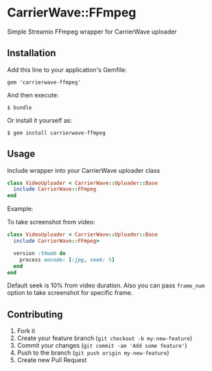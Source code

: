 # CarrierWave::FFmpeg

Simple Streamio FFmpeg wrapper for CarrierWave uploader

## Installation

Add this line to your application's Gemfile:

    gem 'carrierwave-ffmpeg'

And then execute:

    $ bundle

Or install it yourself as:

    $ gem install carrierwave-ffmpeg

## Usage

Include wrapper into your CarrierWave uploader class

```ruby
class VideoUploader < CarrierWave::Uploader::Base
  include CarrierWave::FFmpeg
end
```

Example:

To take screenshot from video:

```ruby
class VideoUploader < CarrierWave::Uploader::Base
  include CarrierWave::FFmpeg>

  version :thumb do
    process encode: [:jpg, seek: 5]
  end
end
```

Default seek is 10% from video duration. Also you can pass `frame_num` option to
take screenshot for specific frame.

## Contributing

1. Fork it
2. Create your feature branch (`git checkout -b my-new-feature`)
3. Commit your changes (`git commit -am 'Add some feature'`)
4. Push to the branch (`git push origin my-new-feature`)
5. Create new Pull Request

